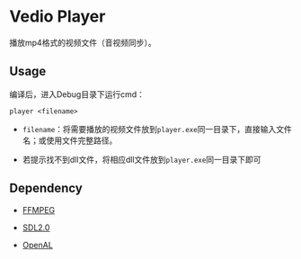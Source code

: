 # Vedio Player

播放mp4格式的视频文件（音视频同步）。

## Usage

编译后，进入Debug目录下运行cmd：

`player <filename>`

* `filename`：将需要播放的视频文件放到`player.exe`同一目录下，直接输入文件名；或使用文件完整路径。

* 若提示找不到dll文件，将相应dll文件放到`player.exe`同一目录下即可

## Dependency

* [FFMPEG](http://ffmpeg.org/)

* [SDL2.0](https://www.libsdl.org/download-2.0.php)

* [OpenAL](http://www.openal.org/)
